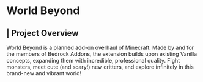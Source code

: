 # World Beyond

## | Project Overview
World Beyond is a planned add-on overhaul of Minecraft. Made by and for the members of Bedrock Addons, the extension builds upon existing Vanilla concepts, expanding them with incredible, professional quality. Fight monsters, meet cute (and scary!) new critters, and explore infinitely in this brand-new and vibrant world!
